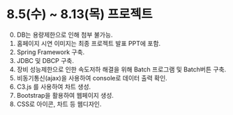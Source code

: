 # 8.5(수) ~ 8.13(목) 프로젝트
00. DB는 용량제한으로 인해 첨부 불가능.
00. 홈페이지 시연 이미지는 최종 프로젝트 발표 PPT에 포함.
1. Spring Framework 구축.
2. JDBC 및 DBCP 구축.
3. 장비 성능제한으로 인한 속도저하 해결을 위해 Batch 프로그램 및 Batch버튼 구축.
3. 비동기통신(ajax)을 사용하여 console로 데이터 출력 확인.
4. C3.js 를 사용하여 차트 생성.
5. Bootstrap을 활용하여 웹페이지 생성.
6. CSS로 아이콘, 차트 등 웹디자인.



